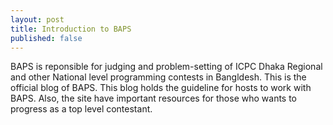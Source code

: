 ```yaml
---
layout: post
title: Introduction to BAPS
published: false
---
```


BAPS is reponsible for judging and problem-setting of ICPC Dhaka Regional and other National level programming contests in Bangldesh. This is the official blog of BAPS. This blog holds the guideline for hosts to work with BAPS. Also, the site have important resources for those who wants to progress as a top level contestant. 

